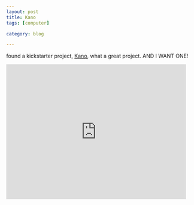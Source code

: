 ```yaml
---
layout: post
title: Kano
tags: [computer]

category: blog

---
```



found a kickstarter project, [Kano](http://www.kickstarter.com/projects/alexklein/kano-a-computer-anyone-can-make), what a great project. AND I WANT ONE!


<iframe width="480" height="360" src="http://www.kickstarter.com/projects/alexklein/kano-a-computer-anyone-can-make/widget/video.html" frameborder="0" scrolling="no"> </iframe>

